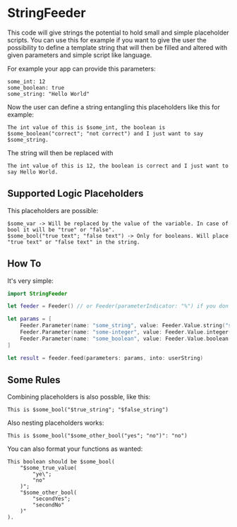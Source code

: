 # StringFeeder

This code will give strings the potential to hold small and simple placeholder scripts. 
You can use this for example if you want to give the user the possibility to define a template string that will then be filled and altered with given parameters and simple script like language.

For example your app can provide this parameters:

```
some_int: 12
some_boolean: true
some_string: "Hello World"
```

Now the user can define a string entangling this placeholders like this for example:
```
The int value of this is $some_int, the boolean is $some_boolean("correct"; "not correct") and I just want to say $some_string.
```

The string will then be replaced with 
```
The int value of this is 12, the boolean is correct and I just want to say Hello World.
```


## Supported Logic Placeholders

This placeholders are possible:

```
$some_var -> Will be replaced by the value of the variable. In case of bool it will be "true" or "false".
$some_bool("true text"; "false text") -> Only for booleans. Will place "true text" or "false text" in the string.
```

## How To

It's very simple:

```swift 
import StringFeeder

let feeder = Feeder() // or Feeder(parameterIndicator: "%") if you don't want to use "$" as the indicator.

let params = [
    Feeder.Parameter(name: "some_string", value: Feeder.Value.string("some string")),
    Feeder.Parameter(name: "some-integer", value: Feeder.Value.integer(5)),
    Feeder.Parameter(name: "some_boolean", value: Feeder.Value.boolean(true))
]

let result = feeder.feed(parameters: params, into: userString)

```

## Some Rules

Combining placeholders is also possble, like this:
```
This is $some_bool("$true_string"; "$false_string")
```

Also nesting placeholders works:
```
This is $some_bool("$some_other_bool("yes"; "no")": "no")
```

You can also format your functions as wanted:
```
This boolean should be $some_bool(
    "$some_true_value(
        "ye\";
        "no"
    )";
    "$some_other_bool(
        "secondYes"; 
        "secondNo"
    )"
).
```
